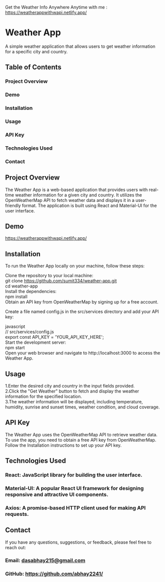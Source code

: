 Get the Weather Info Anywhere Anytime with me : https://weatherappwithwapi.netlify.app/

# Weather App
A simple weather application that allows users to get weather information for a specific city and country.

## Table of Contents
### Project Overview
### Demo
### Installation
### Usage
### API Key
### Technologies Used
### Contact
## Project Overview
The Weather App is a web-based application that provides users with real-time weather information for a given city and country. It utilizes the OpenWeatherMap API to fetch weather data and displays it in a user-friendly format. The application is built using React and Material-UI for the user interface.

## Demo
https://weatherappwithwapi.netlify.app/

## Installation
To run the Weather App locally on your machine, follow these steps:

Clone the repository to your local machine:  
git clone https://github.com/sumit334/weather-app.git  
cd weather-app  
Install the dependencies:  
npm install  
Obtain an API key from OpenWeatherMap by signing up for a free account.  

Create a file named config.js in the src/services directory and add your API key:  

javascript  
// src/services/config.js  
export const API_KEY = 'YOUR_API_KEY_HERE';  
Start the development server:  
npm start  
Open your web browser and navigate to http://localhost:3000 to access the Weather App.  
## Usage
1.Enter the desired city and country in the input fields provided.  
2.Click the "Get Weather" button to fetch and display the weather information for the specified location.  
3.The weather information will be displayed, including temperature, humidity, sunrise and sunset times, weather condition, and cloud coverage.  
## API Key
The Weather App uses the OpenWeatherMap API to retrieve weather data. To use the app, you need to obtain a free API key from OpenWeatherMap. Follow the Installation instructions to set up your API key.

## Technologies Used
### React: JavaScript library for building the user interface.  
### Material-UI: A popular React UI framework for designing responsive and attractive UI components.  
### Axios: A promise-based HTTP client used for making API requests.  

## Contact
If you have any questions, suggestions, or feedback, please feel free to reach out:

### Email: dasabhay215@gmail.com
### GitHub: https://github.com/abhay2241/
